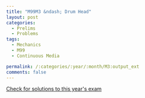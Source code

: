```yaml
---
title: "M99M3 &ndash; Drum Head"
layout: post
categories:
  - Prelims
  - Problems
tags:
  - Mechanics
  - M99
  - Continuous Media

permalink: /:categories/:year/:month/M3:output_ext
comments: false
---
```

<object data="1999M3M.pdf" type="application/pdf" width="100%" height="500"></object>
<div class="message"><a href='https://princetonprelim.com/prelim/3/'>Check for solutions to this year's exam</a></div>